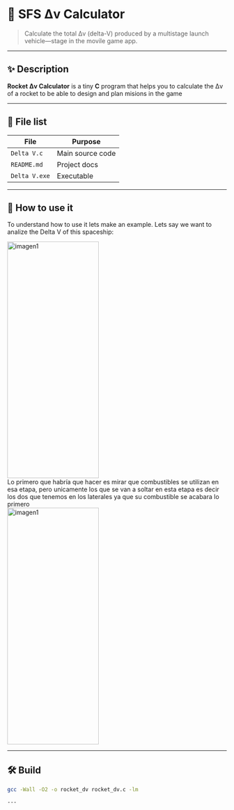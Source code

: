 # 🚀 SFS Δv Calculator

> Calculate the total Δv (delta-V) produced by a multistage launch vehicle—stage in the movile game app.

---

## ✨ Description

**Rocket Δv Calculator** is a tiny **C** program that helps you to calculate the Δv of a rocket to be able to design and plan misions in the game

---

## 📁 File list

| File          | Purpose          |
|---------------|------------------|
| `Delta V.c`   | Main source code |
| `README.md`   | Project docs     |
| `Delta V.exe` | Executable       |

---
## 📝 How to use it
To understand how to use it lets make an example. Lets say we want to analize the Delta V of this spaceship:

<div align="left">
  <img src="https://github.com/user-attachments/assets/4af00248-304c-414d-a385-700a8e635249" width="210" height="544" alt="imagen1" />
  <!-- Añade aquí más <img> si hiciera falta -->
</div>
Lo primero que habría que hacer es mirar que combustibles se utilizan en esa etapa, pero unicamente los que se van a soltar en esta etapa es decir los dos que tenemos en los laterales ya que su
combustible se acabara lo primero
<div align="left">
  <img src="https://github.com/user-attachments/assets/23a5b6a4-1651-4a22-b539-510be71a9570" width="210" height="544" alt="imagen1" />
  <!-- Añade aquí más <img> si hiciera falta -->
</div>

---
## 🛠️ Build

```bash
gcc -Wall -O2 -o rocket_dv rocket_dv.c -lm

---
